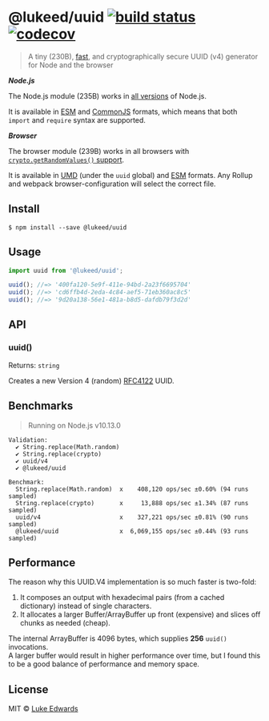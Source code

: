 # @lukeed/uuid [![build status](https://badgen.net/github/status/lukeed/uuid)](https://github.com/lukeed/uuid/actions) [![codecov](https://badgen.now.sh/codecov/c/github/lukeed/uuid)](https://codecov.io/gh/lukeed/uuid)

> A tiny (230B), [fast](#benchmarks), and cryptographically secure UUID (v4) generator for Node and the browser

***Node.js***

The Node.js module (235B) works in [all versions](https://nodejs.org/api/crypto.html#crypto_crypto_randombytes_size_callback) of Node.js.

It is available in [ESM](https://unpkg.com/@lukeed/uuid/dist/index.mjs) and [CommonJS](https://unpkg.com/@lukeed/uuid/dist/index.js) formats, which means that both `import` and `require` syntax are supported.

***Browser***

The browser module (239B) works in all browsers with [`crypto.getRandomValues()` support](https://caniuse.com/#feat=getrandomvalues).

It is available in [UMD](https://unpkg.com/@lukeed/uuid) (under the `uuid` global) and [ESM](https://unpkg.com/@lukeed/uuid/dist/index.esm.js) formats. Any Rollup and webpack browser-configuration will select the correct file.


## Install

```
$ npm install --save @lukeed/uuid
```


## Usage

```js
import uuid from '@lukeed/uuid';

uuid(); //=> '400fa120-5e9f-411e-94bd-2a23f6695704'
uuid(); //=> 'cd6ffb4d-2eda-4c84-aef5-71eb360ac8c5'
uuid(); //=> '9d20a138-56e1-481a-b8d5-dafdb79f3d2d'
```


## API

### uuid()
Returns: `string`

Creates a new Version 4 (random) [RFC4122](http://www.ietf.org/rfc/rfc4122.txt) UUID.


## Benchmarks

> Running on Node.js v10.13.0

```
Validation:
  ✔ String.replace(Math.random)
  ✔ String.replace(crypto)
  ✔ uuid/v4
  ✔ @lukeed/uuid

Benchmark:
  String.replace(Math.random)  x    408,120 ops/sec ±0.60% (94 runs sampled)
  String.replace(crypto)       x     13,888 ops/sec ±1.34% (87 runs sampled)
  uuid/v4                      x    327,221 ops/sec ±0.81% (90 runs sampled)
  @lukeed/uuid                 x  6,069,155 ops/sec ±0.44% (93 runs sampled)
```

## Performance

The reason why this UUID.V4 implementation is so much faster is two-fold:

1) It composes an output with hexadecimal pairs (from a cached dictionary) instead of single characters.
2) It allocates a larger Buffer/ArrayBuffer up front (expensive) and slices off chunks as needed (cheap).

The internal ArrayBuffer is 4096 bytes, which supplies **256** `uuid()` invocations.<br>A larger buffer would result in higher performance over time, but I found this to be a good balance of performance and memory space.

## License

MIT © [Luke Edwards](https://lukeed.com)
